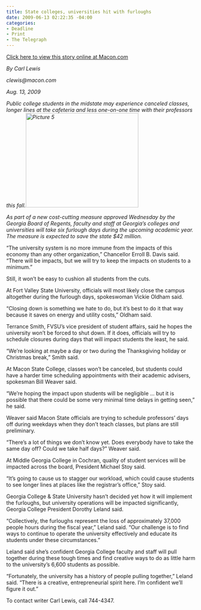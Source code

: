```yaml
---
title: State colleges, universities hit with furloughs
date: 2009-06-13 02:22:35 -04:00
categories:
- Deadline
- Print
- The Telegraph
---
```


<p><a href="http://www.macon.com/2009/08/13/808286/state-colleges-universities-hit.html">Click here to view this story online at Macon.com</a></p>
<p><em>By Carl Lewis</em></p>
<p><em>clewis@macon.com</em></p>
<p><em>Aug. 13, 2009</em></p>
<p><em>Public college students in the midstate may experience canceled classes, longer lines at the cafeteria and less one-on-one time with their professors this fall.<a href="{{ site.baseurl }}/assets/Picture-5.png"><img class="size-medium wp-image-168 alignright" title="Picture 5" src="{{ site.baseurl }}/assets/Picture-5.png" alt="Picture 5" width="300" height="251" /></a></em></p>
<p><em>As part of a new cost-cutting measure approved Wednesday by the Georgia Board of Regents, faculty and staff at Georgia’s colleges and universities will take six furlough days during the upcoming academic year. The measure is expected to save the state $42 million.</em></p>
<div id="story_text_remaining">
<p>“The university system is no more immune from the impacts of this  economy than any other organization,” Chancellor Erroll B. Davis said.  “There will be impacts, but we will try to keep the impacts on students  to a minimum.”</p>
<p>Still, it won’t be easy to cushion all students  from the cuts.</p>
<p>At Fort Valley State University, officials will  most likely close the campus altogether during the furlough days,  spokeswoman Vickie Oldham said.</p>
<p>“Closing down is something we hate  to do, but it’s best to do it that way because it saves on energy and  utility costs,” Oldham said.</p>
<p>Terrance Smith, FVSU’s vice president  of student affairs, said he hopes the university won’t be forced to  shut down. If it does, officials will try to schedule closures during  days that will impact students the least, he said.</p>
<p>“We’re looking  at maybe a day or two during the Thanksgiving holiday or Christmas  break,” Smith said.</p>
<p>At Macon State College, classes won’t be  canceled, but students could have a harder time scheduling appointments  with their academic advisers, spokesman Bill Weaver said.</p>
<p>“We’re  hoping the impact upon students will be negligible ... but it is  possible that there could be some very minimal time delays in getting  seen,” he said.</p>
<p>Weaver said Macon State officials are trying to  schedule professors’ days off during weekdays when they don’t teach  classes, but plans are still preliminary.</p>
<p>“There’s a lot of things  we don’t know yet. Does everybody have to take the same day off? Could  we take half days?” Weaver said.</p>
<p>At Middle Georgia College in  Cochran, quality of student services will be impacted across the board,  President Michael Stoy said.</p>
<p>“It’s going to cause us to stagger  our workload, which could cause students to see longer lines at places  like the registrar’s office,” Stoy said.</p>
<p>Georgia College &amp;  State University hasn’t decided yet how it will implement the furloughs,  but university operations will be impacted significantly, Georgia  College President Dorothy Leland said.</p>
<p>“Collectively, the  furloughs represent the loss of approximately 37,000 people hours during  the fiscal year,” Leland said. “Our challenge is to find ways to  continue to operate the university effectively and educate its students  under these circumstances.”</p>
<p>Leland said she’s confident Georgia  College faculty and staff will pull together during these tough times  and find creative ways to do as little harm to the university’s 6,600  students as possible.</p>
<p>“Fortunately, the university has a history  of people pulling together,” Leland said. “There is a creative,  entrepreneurial spirit here. I’m confident we’ll figure it out.”</p>
<p>To contact writer  Carl Lewis, call 744-4347.</p></div>
